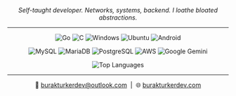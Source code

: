 <p align="center"><i>Self-taught developer. Networks, systems, backend. I loathe bloated abstractions.</i></p>

---

<p align="center">
  <!-- Languages -->
  <img src="https://img.shields.io/badge/Go-%2300ADD8.svg?&logo=go&logoColor=white" alt="Go">
  <img src="https://img.shields.io/badge/C-00599C?logo=c&logoColor=white" alt="C">
  <!-- OS -->
  <img src="https://custom-icon-badges.demolab.com/badge/Windows-0078D6?logo=windows11&logoColor=white" alt="Windows">
  <img src="https://img.shields.io/badge/Ubuntu-E95420?logo=ubuntu&logoColor=white" alt="Ubuntu">
  <img src="https://img.shields.io/badge/Android-3DDC84?logo=android&logoColor=white" alt="Android">
</p>

<p align="center">
  <img src="https://img.shields.io/badge/MySQL-4479A1?logo=mysql&logoColor=white" alt="MySQL">
  <img src="https://img.shields.io/badge/MariaDB-003545?logo=mariadb&logoColor=white" alt="MariaDB">
  <img src="https://img.shields.io/badge/PostgreSQL-316192?logo=postgresql&logoColor=white" alt="PostgreSQL">  
  <img src="https://custom-icon-badges.demolab.com/badge/AWS-FF9900?logo=aws&logoColor=white" alt="AWS">
  <img src="https://img.shields.io/badge/Google%20Gemini-886FBF?logo=googlegemini&logoColor=white" alt="Google Gemini">
</p>

<p align="center">
  <img src="https://github-readme-stats.vercel.app/api/top-langs/?username=burakturkerdev&layout=compact&theme=dark&hide_border=true&langs_count=6" alt="Top Languages">
</p>

---

<p align="center">
  📧 <a href="mailto:burakturkerdev@outlook.com">burakturkerdev@outlook.com</a> &nbsp;|&nbsp;
  🌐 <a href="https://burakturkerdev.com">burakturkerdev.com</a>
</p>
